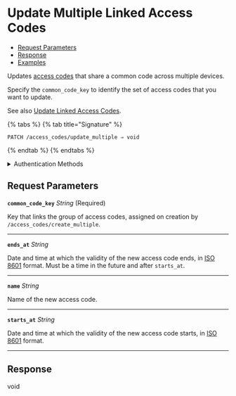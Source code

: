 # Update Multiple Linked Access Codes

- [Request Parameters](./#request-parameters)
- [Response](./#response)
- [Examples](./#examples)

Updates [access codes](https://docs.seam.co/latest/capability-guides/smart-locks/access-codes) that share a common code across multiple devices.

Specify the `common_code_key` to identify the set of access codes that you want to update.

See also [Update Linked Access Codes](../../capability-guides/smart-locks/access-codes/creating-and-updating-multiple-linked-access-codes.md#update-linked-access-codes).

{% tabs %}
{% tab title="Signature" %}
```
PATCH /access_codes/update_multiple ⇒ void
```
{% endtab %}
{% endtabs %}

<details>

<summary>Authentication Methods</summary>

- API key
- Client session token
- Personal access token
  <br>Must also include the `seam-workspace` header in the request.

To learn more, see [Authentication]{https://docs.seam.co/latest/api/authentication}.
</details>

## Request Parameters

**`common_code_key`** *String* (Required)

Key that links the group of access codes, assigned on creation by `/access_codes/create_multiple`.

---

**`ends_at`** *String*

Date and time at which the validity of the new access code ends, in [ISO 8601](https://www.iso.org/iso-8601-date-and-time-format.html) format. Must be a time in the future and after `starts_at`.

---

**`name`** *String*

Name of the new access code.

---

**`starts_at`** *String*

Date and time at which the validity of the new access code starts, in [ISO 8601](https://www.iso.org/iso-8601-date-and-time-format.html) format.

---


## Response

void
